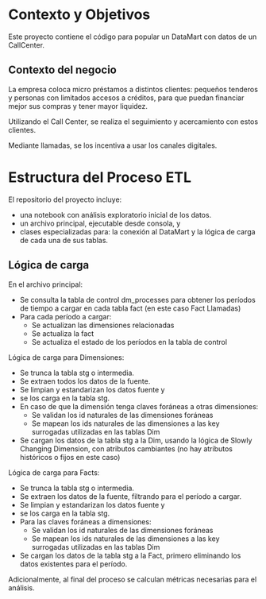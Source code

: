 # Contexto y Objetivos

Este proyecto contiene el código para popular un DataMart con datos de un CallCenter.

## Contexto del negocio

La empresa coloca micro préstamos a distintos clientes: pequeños tenderos y personas con limitados accesos a créditos, para que puedan financiar mejor sus compras y tener mayor liquidez. 

Utilizando el Call Center, se realiza el seguimiento y acercamiento con estos clientes. 

Mediante llamadas, se los incentiva a usar los canales digitales. 

# Estructura del Proceso ETL

El repositorio del proyecto incluye:
- una notebook con análisis exploratorio inicial de los datos.
- un archivo principal, ejecutable desde consola, y
- clases especializadas para: la conexión al DataMart y la lógica de carga de cada una de sus tablas.

## Lógica de carga 

En el archivo principal:
- Se consulta la tabla de control dm_processes para obtener los períodos de tiempo a cargar en cada tabla fact (en este caso Fact Llamadas)
- Para cada período a cargar:
    - Se actualizan las dimensiones relacionadas
    - Se actualiza la fact
    - Se actualiza el estado de los períodos en la tabla de control

Lógica de carga para Dimensiones:
- Se trunca la tabla stg o intermedia.
- Se extraen todos los datos de la fuente.
- Se limpian y estandarizan los datos fuente y 
- se los carga en la tabla stg.
- En caso de que la dimensión tenga claves foráneas a otras dimensiones:
    - Se validan los id naturales de las dimensiones foráneas
    - Se mapean los ids naturales de las dimensiones a las key surrogadas utilizadas en las tablas Dim
- Se cargan los datos de la tabla stg a la Dim, usando la lógica de Slowly Changing Dimension, con atributos cambiantes (no hay atributos históricos o fijos en este caso)

Lógica de carga para Facts:
- Se trunca la tabla stg o intermedia.
- Se extraen los datos de la fuente, filtrando para el período a cargar.
- Se limpian y estandarizan los datos fuente y 
- se los carga en la tabla stg.
- Para las claves foráneas a dimensiones:
    - Se validan los id naturales de las dimensiones foráneas
    - Se mapean los ids naturales de las dimensiones a las key surrogadas utilizadas en las tablas Dim
- Se cargan los datos de la tabla stg a la Fact, primero eliminando los datos existentes para el período.

Adicionalmente, al final del proceso se calculan métricas necesarias para el análisis.
